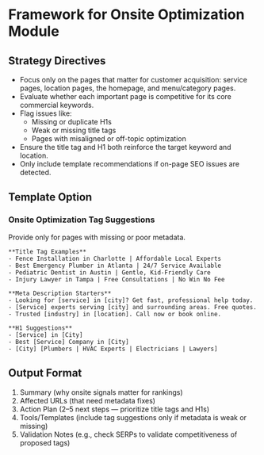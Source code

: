 
# Framework for Onsite Optimization Module

## Strategy Directives
- Focus only on the pages that matter for customer acquisition: service pages, location pages, the homepage, and menu/category pages.
- Evaluate whether each important page is competitive for its core commercial keywords.
- Flag issues like:
  - Missing or duplicate H1s
  - Weak or missing title tags
  - Pages with misaligned or off-topic optimization
- Ensure the title tag and H1 both reinforce the target keyword and location.
- Only include template recommendations if on-page SEO issues are detected.

## Template Option

### Onsite Optimization Tag Suggestions  
Provide only for pages with missing or poor metadata.

```
**Title Tag Examples**
- Fence Installation in Charlotte | Affordable Local Experts
- Best Emergency Plumber in Atlanta | 24/7 Service Available
- Pediatric Dentist in Austin | Gentle, Kid-Friendly Care
- Injury Lawyer in Tampa | Free Consultations | No Win No Fee

**Meta Description Starters**
- Looking for [service] in [city]? Get fast, professional help today.
- [Service] experts serving [city] and surrounding areas. Free quotes.
- Trusted [industry] in [location]. Call now or book online.

**H1 Suggestions**
- [Service] in [City]
- Best [Service] Company in [City]
- [City] [Plumbers | HVAC Experts | Electricians | Lawyers]
```

## Output Format
1. Summary (why onsite signals matter for rankings)
2. Affected URLs (that need metadata fixes)
3. Action Plan (2–5 next steps — prioritize title tags and H1s)
4. Tools/Templates (include tag suggestions only if metadata is weak or missing)
5. Validation Notes (e.g., check SERPs to validate competitiveness of proposed tags)

